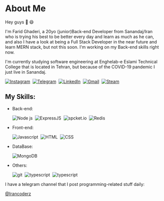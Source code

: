 # About Me
Hey guys :wave: 😄

I'm Farid Ghaderi, a 20yo (junior)Back-end Developer from Sanandaj/Iran who is trying his best to be better every day and learn as much as he can, and also I have a look at being a Full Stack Developer in the near future and learn MERN stack, but not this soon. I'm working on my Back-end skills right now.

I'm currently studying software engineering at Enghelab-e Eslami Technical College that is located in Tehran, but because of the COVID-19 pandemic I just live in Sanandaj.

<a href="https://www.instagram.com/far1dghaderi"><img src="https://img.shields.io/badge/instagram-%23E4405F.svg?&style=for-the-badge&logo=instagram&logoColor=white" alt="Instagram" /></a>&nbsp;
<a href="https://t.me/far1dghaderi"><img src="https://img.shields.io/badge/Telegram-%23E4405F.svg?&style=for-the-badge&logo=telegram&logoColor=white&color=lightblue" alt="Telegram" /></a>&nbsp;
<a href="https://www.linkedin.com/in/farid-ghaderi-ba9911167/"><img src="https://img.shields.io/badge/linkedin-%230077B5.svg?&style=for-the-badge&logo=linkedin&logoColor=white" alt="LinkedIn" /></a>&nbsp;
<a href="mailto:faridghaderi2001@gmail.com?subject=Hello%20Farid"><img src="https://img.shields.io/badge/gmail-%23D14836.svg?&style=for-the-badge&logo=gmail&logoColor=white" alt="Gmail"/></a>&nbsp;
<a href="https://steamcommunity.com/id/faridghaderi/"><img src="https://img.shields.io/badge/Steam-%23D14836.svg?&style=for-the-badge&logo=steam&logoColor=white&color=black" alt="Steam"/></a>&nbsp;

## My Skills:

* Back-end:
 
  <img src="https://img.shields.io/badge/Node.JS-%23E4405F.svg?&style=for-the-badge&logo=Node.js&logoColor=lightgreen&color=black" alt="Node js" /></a>&nbsp;
  <img src="https://img.shields.io/badge/Express.JS-%23E4405F.svg?&style=for-the-badge&logo=Node.js&logoColor=lightgreen&color=black" alt="ExpressJS" /></a>&nbsp;
  <img src="https://img.shields.io/badge/Socket.io-%23E4405F.svg?&style=for-the-badge&logo=Socket.io&logoColor=lightgreen&color=black" alt="spcket.io" /></a>&nbsp;
    <img src="https://img.shields.io/badge/Redis-%23E4405F.svg?&style=for-the-badge&logo=Redis&logoColor=Red&color=black" alt="Redis" /></a>&nbsp;
  
* Front-end:
 
  <img src="https://img.shields.io/badge/Vanilla JS-%23E4405F.svg?&style=for-the-badge&logo=javascript&logoColor=yellow&color=black" alt="Javascript" /></a>&nbsp;
  <img src="https://img.shields.io/badge/HTML-%23E4405F.svg?&style=for-the-badge&logo=HTML5&logoColor=orange&color=black" alt="HTML" /></a>&nbsp;
  <img src="https://img.shields.io/badge/CSS-%23E4405F.svg?&style=for-the-badge&logo=CSS3&logoColor=blue&color=black" alt="CSS" /></a>&nbsp;

* DataBase:

  <img src="https://img.shields.io/badge/MongoDB-%23E4405F.svg?&style=for-the-badge&logo=mongodb&logoColor=lightgreen&color=black" alt="MongoDB" /></a>&nbsp;
  
* Others:

  <img src="https://img.shields.io/badge/Git-%23E4405F.svg?&style=for-the-badge&logo=Git&logoColor=orange&color=black" alt="git" /></a>&nbsp;
  <img src="https://img.shields.io/badge/typescript-%23E4405F.svg?&style=for-the-badge&logo=typescript&logoColor=blue&color=black" alt="typescript" /></a>&nbsp;
  <img src="https://img.shields.io/badge/Postman-%23E4405F.svg?&style=for-the-badge&logo=postman&logoColor=orange&color=black" alt="typescript" /></a>&nbsp;


 
  
I have a telegram channel that I post programming-related stuff daily:

[@Irancoderz](https://t.me/irancoderz)

  




